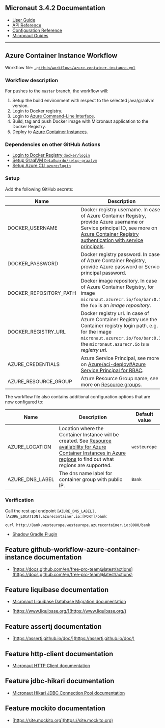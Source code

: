 ## Micronaut 3.4.2 Documentation

- [User Guide](https://docs.micronaut.io/3.4.2/guide/index.html)
- [API Reference](https://docs.micronaut.io/3.4.2/api/index.html)
- [Configuration Reference](https://docs.micronaut.io/3.4.2/guide/configurationreference.html)
- [Micronaut Guides](https://guides.micronaut.io/index.html)
---

## Azure Container Instance Workflow

Workflow file: [`.github/workflows/azure-container-instance.yml`](.github/workflows/azure-container-instance.yml)

### Workflow description
For pushes to the `master` branch, the workflow will:
1. Setup the build environment with respect to the selected java/graalvm version.
2. Login to Docker registry.
3. Login to [Azure Command-Line Interface](https://docs.microsoft.com/cs-cz/cli/azure/).
4. Build, tag and push Docker image with Micronaut application to the Docker Registry.
5. Deploy to [Azure Container Instances](https://docs.microsoft.com/cs-cz/azure/container-instances/).

### Dependencies on other GitHub Actions
- [Login to Docker Registry `docker/login`](https://github.com/docker/login-action)
- [Setup GraalVM `DeLaGuardo/setup-graalvm`](https://github.com/DeLaGuardo/setup-graalvm)
- [Setup Azure CLI `azure/login`](https://github.com/Azure/login)

### Setup
Add the following GitHub secrets:

| Name | Description |
| ---- | ----------- |
| DOCKER_USERNAME | Docker registry username. In case of Azure Container Registry, provide Azure username or Service principal ID, see more on [Azure Container Registry authentication with service principals](https://docs.microsoft.com/en-us/azure/container-registry/container-registry-auth-service-principal). |
| DOCKER_PASSWORD | Docker registry password. In case of Azure Container Registry, provide Azure password or Service principal password. |
| DOCKER_REPOSITORY_PATH | Docker image repository. In case of Azure Container Registry, for image `micronaut.azurecr.io/foo/bar:0.1`, the `foo` is an _image repository_. |
| DOCKER_REGISTRY_URL | Docker registry url. In case of Azure Container Registry use the Container registry login path, e.g. for the image `micronaut.azurecr.io/foo/bar:0.1`, the `micronaut.azurecr.io` is a _registry url_. |
| AZURE_CREDENTIALS | Azure Service Principal, see more on [Azure/aci-deploy#Azure Service Principal for RBAC](https://github.com/Azure/aci-deploy#azure-service-principal-for-rbac). |
| AZURE_RESOURCE_GROUP | Azure Resource Group name, see more on [Resource groups](https://docs.microsoft.com/en-us/azure/azure-resource-manager/management/overview#resource-groups). |

The workflow file also contains additional configuration options that are now configured to:

| Name | Description | Default value |
| ---- | ----------- | ------------- |
| AZURE_LOCATION | Location where the Container Instance will be created. See [Resource availability for Azure Container Instances in Azure regions](https://docs.microsoft.com/en-us/azure//container-instances/container-instances-region-availability) to find out what regions are supported. | `westeurope` |
| AZURE_DNS_LABEL | The dns name label for container group with public IP. | `Bank` |


### Verification
Call the rest api endpoint `[AZURE_DNS_LABEL].[AZURE_LOCATION].azurecontainer.io:[PORT]/bank`:
```
curl http://Bank.westeurope.westeurope.azurecontainer.io:8080/bank
```


- [Shadow Gradle Plugin](https://plugins.gradle.org/plugin/com.github.johnrengelman.shadow)
## Feature github-workflow-azure-container-instance documentation

- [https://docs.github.com/en/free-pro-team@latest/actions](https://docs.github.com/en/free-pro-team@latest/actions)


## Feature liquibase documentation

- [Micronaut Liquibase Database Migration documentation](https://micronaut-projects.github.io/micronaut-liquibase/latest/guide/index.html)

- [https://www.liquibase.org/](https://www.liquibase.org/)


## Feature assertj documentation

- [https://assertj.github.io/doc/](https://assertj.github.io/doc/)


## Feature http-client documentation

- [Micronaut HTTP Client documentation](https://docs.micronaut.io/latest/guide/index.html#httpClient)


## Feature jdbc-hikari documentation

- [Micronaut Hikari JDBC Connection Pool documentation](https://micronaut-projects.github.io/micronaut-sql/latest/guide/index.html#jdbc)


## Feature mockito documentation

- [https://site.mockito.org](https://site.mockito.org)


